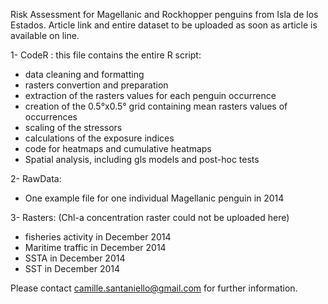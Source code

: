 Risk Assessment for Magellanic and Rockhopper penguins from Isla de los Estados. 
Article link and entire dataset to be uploaded as soon as article is available on line. 

1- CodeR : this file contains the entire R script: 
  - data cleaning and formatting 
  - rasters convertion and preparation
  - extraction of the rasters values for each penguin occurrence
  - creation of the 0.5°x0.5° grid containing mean rasters values of occurrences
  - scaling of the stressors
  - calculations of the exposure indices
  - code for heatmaps and cumulative heatmaps
  - Spatial analysis, including gls models and post-hoc tests

2- RawData: 
  - One example file for one individual Magellanic penguin in 2014

3- Rasters: (Chl-a concentration raster could not be uploaded here)
  - fisheries activity in December 2014
  - Maritime traffic in December 2014
  - SSTA in December 2014
  - SST in December 2014 

Please contact camille.santaniello@gmail.com for further information. 
